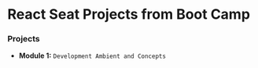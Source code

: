 # React Seat Projects from Boot Camp

### Projects

- **Module 1:** `Development Ambient and Concepts`
